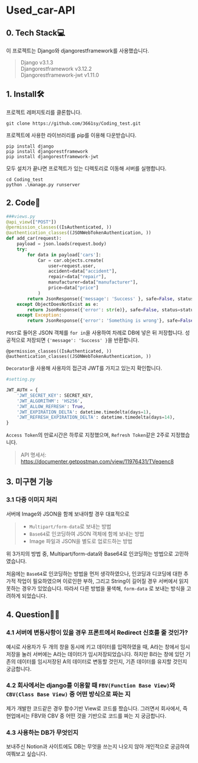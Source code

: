 # Used_car-API
## 0. Tech Stack💻

이 프로젝트는 Django와 djangorestframework를 사용했습니다.
> Django v3.1.3   
> Djangorestframework v3.12.2   
> Djangorestframework-jwt v1.11.0


## 1. Install🛠

프로젝트 레퍼지토리를 클론합니다.
```
git clone https://github.com/3661sy/Coding_test.git
```
프로젝트에 사용한 라이브러리를 pip를 이용해 다운받습니다.
```
pip install django
pip install djangorestframework
pip install djangorestframework-jwt
```
모두 설치가 끝나면 프로젝트가 있는 디렉토리로 이동해 서버를 실행합니다.

```
cd Coding_test
python .\manage.py runserver
```

## 2. Code📑
```python
###views.py
@api_view(["POST"])
@permission_classes((IsAuthenticated, ))
@authentication_classes((JSONWebTokenAuthentication, ))
def add_car(request):
    payload = json.loads(request.body)
    try:
        for data in payload['cars']:
            Car = car.objects.create(
                user=request.user,
                accident=data["accident"],
                repair=data["repair"],
                manufacturer=data["manufacturer"],
                price=data["price"]
            )
        return JsonResponse({'message': 'Success' }, safe=False, status=status.HTTP_201_CREATED)
    except ObjectDoesNotExist as e:
        return JsonResponse({'error': str(e)}, safe=False, status=status.HTTP_404_NOT_FOUND)
    except Exception:
        return JsonResponse({'error': 'Something is wrong'}, safe=False, status=status.HTTP_500_INTERNAL_SERVER_ERROR)
```
`POST`로 들어온 JSON 객체를 `for in`을 사용하여 차례로 DB에 넣은 뒤 저장합니다. 성공적으로 저장되면 `{'message': 'Success' }`을 반환합니다.

```
@permission_classes((IsAuthenticated, ))
@authentication_classes((JSONWebTokenAuthentication, ))
```
`Decorator`을 사용해 사용자의 접근과 JWT를 가지고 있는지 확인합니다. 

```python
#setting.py

JWT_AUTH = {
    'JWT_SECRET_KEY': SECRET_KEY,
    'JWT_ALGORITHM': 'HS256',
    'JWT_ALLOW_REFRESH': True,
    'JWT_EXPIRATION_DELTA': datetime.timedelta(days=1),
    'JWT_REFRESH_EXPIRATION_DELTA': datetime.timedelta(days=14),
}
```
`Access Token`의 만료시간은 하루로 지정했으며, `Refresh Token`같은 2주로 지정했습니다.
 
 > API 명세서: <https://documenter.getpostman.com/view/11976431/TVeqenc8>

## 3. 미구현 기능
### 3.1 다중 이미지 처리
서버에 Image와 JSON을 함께 보내야할 경우 대표적으로
> * `Multipart/form-data`로 보내는 방법
> * `Base64`로 인코딩하여 JSON 객체에 함께 보내는 방법
> * Image 파일과 JSON을 별도로 업로드하는 방법
 
 위 3가지의 방법 중, Multipart/form-data와 Base64로 인코딩하는 방법으로 고민하였습니다.    
  
 처음에는 `Base64`로 인코딩하는 방법을 먼저 생각하였으나, 인코딩과 디코딩에 대한 추가적 작업이 필요하였으며 이로인한 부하, 그리고 String이 길어질 경우 서버에서 읽지 못하는 경우가 있었습니다. 따라서 다른 방법을 물색해, `form-data` 로 보내는 방식을 고려하게 되었습니다.

## 4. Question🙋‍♀️
### 4.1 서버에 변동사항이 있을 경우 프론트에서 Redirect 신호를 줄 것인가?
예시로 사용자가 두 개의 창을 동시에 키고 데이터를 입력하였을 때, A라는 창에서 임시저장을 눌러 서버에는 A라는 데이터가 임시저장되었습니다. 하지만 B라는 창에 있던 기존의 데이터를 임시저장된 A의 데이터로 변동할 것인지, 기존 데이터를 유지할 것인지 궁금합니다.

### 4.2 회사에서는 django를 이용할 때 `FBV(Function Base View)`와 `CBV(Class Base View)` 중 어떤 방식으로 짜는 지
제가 개발한 코드같은 경우 함수기반 View로 코드를 짰습니다. 그러면서 회사에서, 즉 현업에서는 FBV와 CBV 중 어떤 것을 기반으로 코드를 짜는 지 궁금합니다.

### 4.3 사용하는 DB가 무엇인지
보내주신 Notion과 사이트에도 DB는 무엇을 쓰는지 나오지 않아 개인적으로 궁금하여 여쭤보고 싶습니다.
